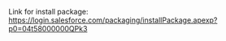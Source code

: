 Link for install package:	https://login.salesforce.com/packaging/installPackage.apexp?p0=04t58000000QPk3
